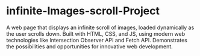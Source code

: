 # infinite-Images-scroll-Project
 A web page that displays an infinite scroll of images, loaded dynamically as the user scrolls down. Built with HTML, CSS, and JS, using modern web technologies like Intersection Observer API and Fetch API. Demonstrates the possibilities and opportunities for innovative web development.
